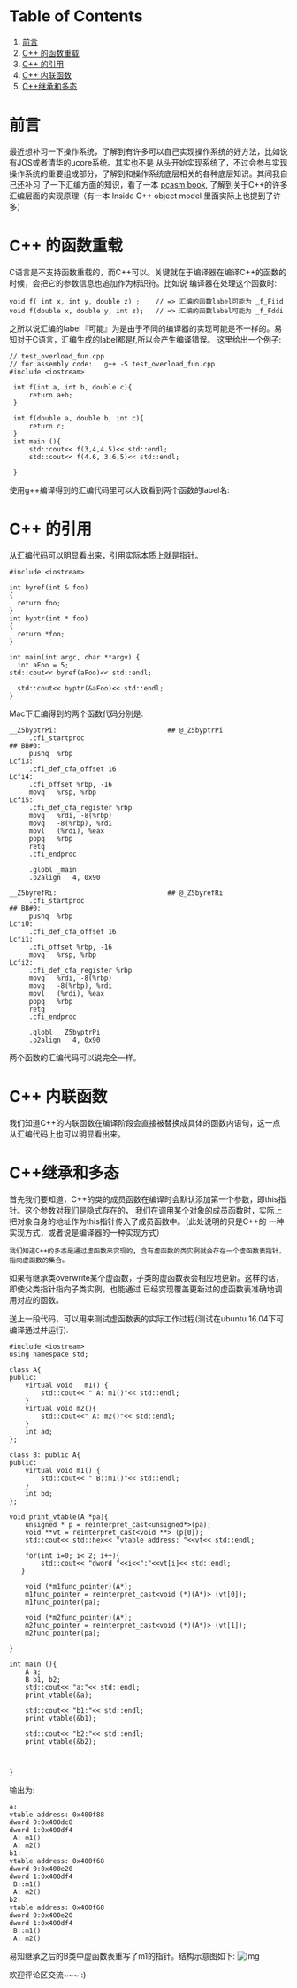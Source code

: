 
# Table of Contents

1.  [前言](#orgdfc45bf)
2.  [C++ 的函数重载](#org45f116f)
3.  [C++ 的引用](#orgdf6b0b6)
4.  [C++ 内联函数](#org6cf7159)
5.  [C++继承和多态](#orgd06ac85)



<a id="orgdfc45bf"></a>

# 前言

  最近想补习一下操作系统，了解到有许多可以自己实现操作系统的好方法，比如说有JOS或者清华的ucore系统。其实也不是
从头开始实现系统了，不过会参与实现操作系统的重要组成部分，了解到和操作系统底层相关的各种底层知识。其间我自己还补习
了一下汇编方面的知识，看了一本 [pcasm book](http://pacman128.github.io/pcasm/), 了解到关于C++的许多汇编层面的实现原理（有一本 Inside C++ object model
里面实际上也提到了许多）


<a id="org45f116f"></a>

# C++ 的函数重载

  C语言是不支持函数重载的，而C++可以。关键就在于编译器在编译C++的函数的时候，会把它的参数信息也追加作为标识符。比如说
编译器在处理这个函数时:

    void f( int x, int y, double z) ;    // => 汇编的函数label可能为 _f_Fiid
    void f(double x, double y, int z);   // => 汇编的函数label可能为 _f_Fddi

之所以说汇编的label『可能』为是由于不同的编译器的实现可能是不一样的。易知对于C语言，汇编生成的label都是f,所以会产生编译错误。
这里给出一个例子:

    // test_overload_fun.cpp
    // for assembly code:   g++ -S test_overload_fun.cpp
    #include <iostream>
    
     int f(int a, int b, double c){
         return a+b;
     }
    
     int f(double a, double b, int c){
         return c;
     }
     int main (){
         std::cout<< f(3,4,4.5)<< std::endl;
         std::cout<< f(4.6, 3.6,5)<< std::endl;
    
     }

使用g++编译得到的汇编代码里可以大致看到两个函数的label名:


<a id="orgdf6b0b6"></a>

# C++ 的引用

从汇编代码可以明显看出来，引用实际本质上就是指针。

    #include <iostream>
    
    int byref(int & foo)
    {
      return foo;
    }
    int byptr(int * foo)
    {
      return *foo;
    }
    
    int main(int argc, char **argv) {
      int aFoo = 5; 
    std::cout<< byref(aFoo)<< std::endl;
    
      std::cout<< byptr(&aFoo)<< std::endl;
    }

Mac下汇编得到的两个函数代码分别是:

    __Z5byptrPi:                            ## @_Z5byptrPi
         .cfi_startproc
    ## BB#0:
         pushq	%rbp
    Lcfi3:
         .cfi_def_cfa_offset 16
    Lcfi4:
         .cfi_offset %rbp, -16
         movq	%rsp, %rbp
    Lcfi5:
         .cfi_def_cfa_register %rbp
         movq	%rdi, -8(%rbp)
         movq	-8(%rbp), %rdi
         movl	(%rdi), %eax
         popq	%rbp
         retq
         .cfi_endproc
    
         .globl	_main
         .p2align	4, 0x90

    __Z5byrefRi:                            ## @_Z5byrefRi
         .cfi_startproc
    ## BB#0:
         pushq	%rbp
    Lcfi0:
         .cfi_def_cfa_offset 16
    Lcfi1:
         .cfi_offset %rbp, -16
         movq	%rsp, %rbp
    Lcfi2:
         .cfi_def_cfa_register %rbp
         movq	%rdi, -8(%rbp)
         movq	-8(%rbp), %rdi
         movl	(%rdi), %eax
         popq	%rbp
         retq
         .cfi_endproc
    
         .globl	__Z5byptrPi
         .p2align	4, 0x90

两个函数的汇编代码可以说完全一样。


<a id="org6cf7159"></a>

# C++ 内联函数

我们知道C++的内联函数在编译阶段会直接被替换成具体的函数内语句，这一点从汇编代码上也可以明显看出来。


<a id="orgd06ac85"></a>

# C++继承和多态

   首先我们要知道，C++的类的成员函数在编译时会默认添加第一个参数，即this指针。这个参数对我们是隐式存在的，
我们在调用某个对象的成员函数时，实际上把对象自身的地址作为this指针传入了成员函数中。（此处说明的只是C++的
一种实现方式，或者说是编译器的一种实现方式）

    我们知道C++的多态是通过虚函数来实现的, 含有虚函数的类实例就会存在一个虚函数表指针，指向虚函数的集合。
如果有继承类overwrite某个虚函数，子类的虚函数表会相应地更新。这样的话，即使父类指针指向子类实例，也能通过
已经实现覆盖更新过的虚函数表准确地调用对应的函数。

送上一段代码，可以用来测试虚函数表的实际工作过程(测试在ubuntu 16.04下可编译通过并运行).

    #include <iostream>
    using namespace std;
    
    class A{
    public:
        virtual void   m1() {
            std::cout<< " A: m1()"<< std::endl;
        }
        virtual void m2(){
            std::cout<<" A: m2()"<< std::endl;
        }
        int ad;
    };
    
    class B: public A{
    public:
        virtual void m1() {
            std::cout<< " B::m1()"<< std::endl;
        }
        int bd;
    };
    
    void print_vtable(A *pa){
        unsigned * p = reinterpret_cast<unsigned*>(pa);
        void **vt = reinterpret_cast<void **> (p[0]);
        std::cout<< std::hex<< "vtable address: "<<vt<< std::endl;
    
        for(int i=0; i< 2; i++){
            std::cout<< "dword "<<i<<":"<<vt[i]<< std::endl;
       }
    
        void (*m1func_pointer)(A*);
        m1func_pointer = reinterpret_cast<void (*)(A*)> (vt[0]);
        m1func_pointer(pa);
    
        void (*m2func_pointer)(A*);
        m2func_pointer = reinterpret_cast<void (*)(A*)> (vt[1]);
        m2func_pointer(pa);
    
    }
    
    int main (){
        A a;
        B b1, b2;
        std::cout<< "a:"<< std::endl;
        print_vtable(&a);
    
        std::cout<< "b1:"<< std::endl;
        print_vtable(&b1);
    
        std::cout<< "b2:"<< std::endl;
        print_vtable(&b2);
    
    
    
    }

输出为:

    a:
    vtable address: 0x400f88
    dword 0:0x400dc8
    dword 1:0x400df4
     A: m1()
     A: m2()
    b1:
    vtable address: 0x400f68
    dword 0:0x400e20
    dword 1:0x400df4
     B::m1()
     A: m2()
    b2:
    vtable address: 0x400f68
    dword 0:0x400e20
    dword 1:0x400df4
     B::m1()
     A: m2()

易知继承之后的B类中虚函数表重写了m1的指针。结构示意图如下:
![img](https://thiefuniverse.github.io/resource/img/polymorphism.png)

欢迎评论区交流~~~   :)

